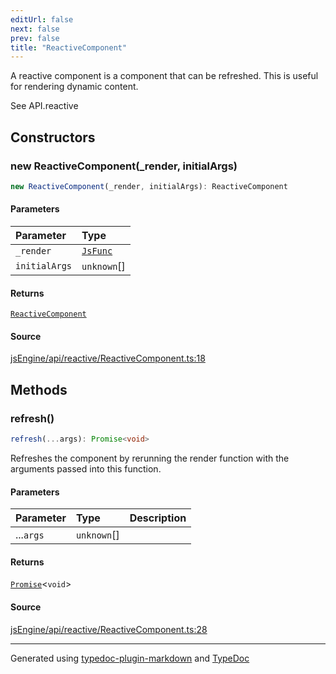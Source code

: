 ```yaml
---
editUrl: false
next: false
prev: false
title: "ReactiveComponent"
---
```


A reactive component is a component that can be refreshed.
This is useful for rendering dynamic content.

See API.reactive

## Constructors

### new ReactiveComponent(_render, initialArgs)

```ts
new ReactiveComponent(_render, initialArgs): ReactiveComponent
```

#### Parameters

| Parameter | Type |
| :------ | :------ |
| `_render` | [`JsFunc`](/obsidian-js-engine-plugin-docs/api/engine/jsexecution/type-aliases/jsfunc/) |
| `initialArgs` | `unknown`[] |

#### Returns

[`ReactiveComponent`](/obsidian-js-engine-plugin-docs/api/api/reactive/reactivecomponent/classes/reactivecomponent/)

#### Source

[jsEngine/api/reactive/ReactiveComponent.ts:18](https://github.com/mProjectsCode/obsidian-js-engine-plugin/blob/0278a4c/jsEngine/api/reactive/ReactiveComponent.ts#L18)

## Methods

### refresh()

```ts
refresh(...args): Promise<void>
```

Refreshes the component by rerunning the render function with the arguments passed into this function.

#### Parameters

| Parameter | Type | Description |
| :------ | :------ | :------ |
| ...`args` | `unknown`[] |  |

#### Returns

[`Promise`]( https://developer.mozilla.org/docs/Web/JavaScript/Reference/Global_Objects/Promise )\<`void`\>

#### Source

[jsEngine/api/reactive/ReactiveComponent.ts:28](https://github.com/mProjectsCode/obsidian-js-engine-plugin/blob/0278a4c/jsEngine/api/reactive/ReactiveComponent.ts#L28)

***

Generated using [typedoc-plugin-markdown](https://www.npmjs.com/package/typedoc-plugin-markdown) and [TypeDoc](https://typedoc.org/)
